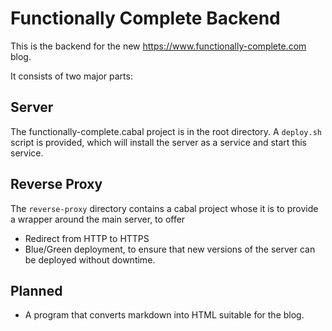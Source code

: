 Functionally Complete Backend
=============================

This is the backend for the new https://www.functionally-complete.com blog.

It consists of two major parts:

Server
------

The functionally-complete.cabal project is in the root directory. A `deploy.sh` script is provided, which will install the server as a service and start this service.

Reverse Proxy
-------------

The `reverse-proxy` directory contains a cabal project whose it is to provide a wrapper around the main server, to offer
- Redirect from HTTP to HTTPS
- Blue/Green deployment, to ensure that new versions of the server can be deployed without downtime.

Planned
-------

- A program that converts markdown into HTML suitable for the blog.
